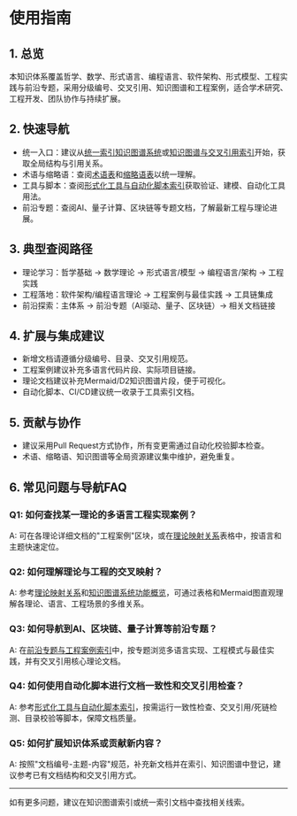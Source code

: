 # 使用指南

## 1. 总览

本知识体系覆盖哲学、数学、形式语言、编程语言、软件架构、形式模型、工程实践与前沿专题，采用分级编号、交叉引用、知识图谱和工程案例，适合学术研究、工程开发、团队协作与持续扩展。

## 2. 快速导航

- 统一入口：建议从[统一索引知识图谱系统](./统一索引知识图谱系统.md)或[知识图谱与交叉引用索引](./知识图谱与交叉引用索引.md)开始，获取全局结构与引用关系。
- 术语与缩略语：查阅[术语表](./术语表.md)和[缩略语表](./缩略语表.md)以统一理解。
- 工具与脚本：查阅[形式化工具与自动化脚本索引](./形式化工具与自动化脚本索引.md)获取验证、建模、自动化工具用法。
- 前沿专题：查阅AI、量子计算、区块链等专题文档，了解最新工程与理论进展。

## 3. 典型查阅路径

- 理论学习：哲学基础 → 数学理论 → 形式语言/模型 → 编程语言/架构 → 工程实践
- 工程落地：软件架构/编程语言理论 → 工程案例与最佳实践 → 工具链集成
- 前沿探索：主体系 → 前沿专题（AI驱动、量子、区块链）→ 相关文档链接

## 4. 扩展与集成建议

- 新增文档请遵循分级编号、目录、交叉引用规范。
- 工程案例建议补充多语言代码片段、实际项目链接。
- 理论文档建议补充Mermaid/D2知识图谱片段，便于可视化。
- 自动化脚本、CI/CD建议统一收录于工具索引文档。

## 5. 贡献与协作

- 建议采用Pull Request方式协作，所有变更需通过自动化校验脚本检查。
- 术语、缩略语、知识图谱等全局资源建议集中维护，避免重复。

## 6. 常见问题与导航FAQ

### Q1: 如何查找某一理论的多语言工程实现案例？

A: 可在各理论详细文档的"工程案例"区块，或在[理论映射关系](../07-理论统一与整合/01-理论映射关系.md)表格中，按语言和主题快速定位。

### Q2: 如何理解理论与工程的交叉映射？

A: 参考[理论映射关系](../07-理论统一与整合/01-理论映射关系.md)和[知识图谱系统功能概览](知识图谱系统功能概览.md)，可通过表格和Mermaid图直观理解各理论、语言、工程场景的多维关系。

### Q3: 如何导航到AI、区块链、量子计算等前沿专题？

A: 在[前沿专题与工程案例索引](../07-理论统一与整合/02-前沿专题与工程案例索引.md)中，按专题浏览多语言实现、工程模式与最佳实践，并有交叉引用核心理论文档。

### Q4: 如何使用自动化脚本进行文档一致性和交叉引用检查？

A: 参考[形式化工具与自动化脚本索引](形式化工具与自动化脚本索引.md)，按需运行一致性检查、交叉引用/死链检测、目录校验等脚本，保障文档质量。

### Q5: 如何扩展知识体系或贡献新内容？

A: 按照"文档编号-主题-内容"规范，补充新文档并在索引、知识图谱中登记，建议参考已有文档结构和交叉引用方式。

---
如有更多问题，建议在知识图谱索引或统一索引文档中查找相关线索。
